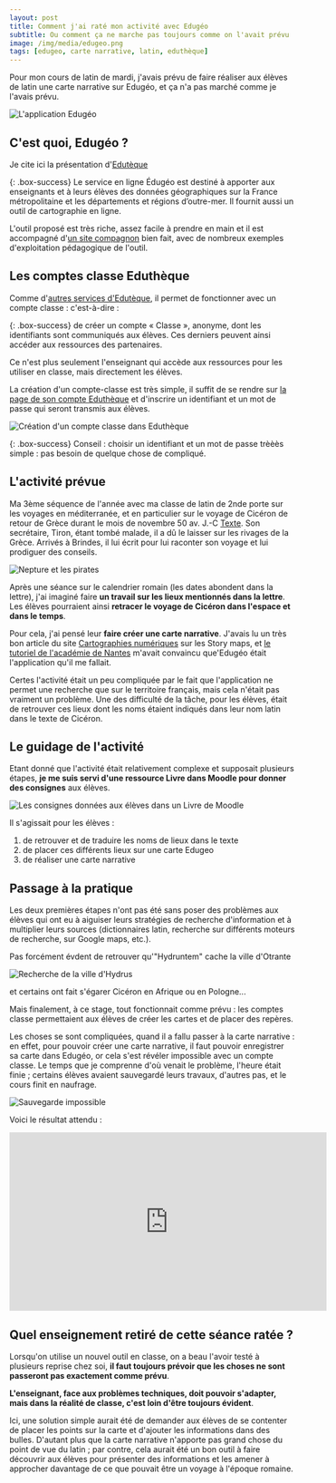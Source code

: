 ```yaml
---
layout: post
title: Comment j'ai raté mon activité avec Edugéo  
subtitle: Ou comment ça ne marche pas toujours comme on l'avait prévu
image: /img/media/edugeo.png
tags: [edugeo, carte narrative, latin, eduthèque]
---
```


Pour mon cours de latin de mardi, j'avais prévu de faire réaliser aux élèves de latin une carte narrative sur Edugéo, et ça n'a pas marché comme je l'avais prévu.

![L'application Edugéo](/img/media/edugeo.png)

## C'est quoi, Edugéo ?

Je cite ici la présentation d'[Edutèque](https://www.edutheque.fr/utiliser/sciences-humaines-et-sociales/partenaire/ign-edugeo.html "Lien vers la présentation d'Edugéo sur Eduthèque")

{: .box-success}
Le service en ligne Édugéo est destiné à apporter aux enseignants et à leurs élèves des données géographiques sur la France métropolitaine et les départements et régions d’outre-mer. Il fournit aussi un outil de cartographie en ligne.

L'outil proposé est très riche, assez facile à prendre en main et il est accompagné d'[un site compagnon](https://edugeo-site.ign.fr/ "Lien vers le site d'Edugéo") bien fait, avec de nombreux exemples d'exploitation pédagogique de l'outil.

## Les comptes classe Eduthèque

Comme d'[autres services d'Edutèque](https://www.edutheque.fr/actualite/article/des-comptes-classe-pour-vos-eleves-chez-11-partenaires.html "Lien vers la présentation des comptes classe dans Eduthèque"), il permet de fonctionner avec un compte classe : c'est-à-dire :

{: .box-success}
de créer un compte « Classe », anonyme, dont les identifiants sont communiqués aux élèves. Ces derniers peuvent ainsi accéder aux ressources des partenaires.

Ce n'est plus seulement l'enseignant qui accède aux ressources pour les utiliser en classe, mais directement les élèves.

La création d'un compte-classe est très simple, il suffit de se rendre sur [la page de son compte Eduthèque](https://www.edutheque.fr/mon-compte.html "lien vers la page du compte Eduthèque") et d'inscrire un identifiant et un mot de passe qui seront transmis aux élèves.

![Création d'un compte classe dans Eduthèque](/img/media/compteClasse.png "Création d'un compte classe dans Eduthèque")

{: .box-success}
Conseil : choisir un identifiant et un mot de passe trèèès simple : pas besoin de quelque chose de compliqué.

## L'activité prévue

Ma 3ème séquence de l'année avec ma classe de latin de 2nde porte sur les voyages en méditerranée, et en particulier sur le voyage de Cicéron de retour de Grèce durant le mois de novembre 50 av. J.-C [Texte](https://www.loebclassics.com/view/marcus_tullius_cicero-letters_friends/2001/pb_LCL216.35.xml). Son secrétaire, Tiron, étant tombé malade, il a dû le laisser sur les rivages de la Grèce. Arrivés à Brindes, il lui écrit pour lui raconter son voyage et lui prodiguer des conseils.

![Nepture et les pirates](/img/media/Neptune_et_les_pirates.jpg "Neptune et les pirates, mosaïque romaine")

Après une séance sur le calendrier romain (les dates abondent dans la lettre), j'ai imaginé faire **un travail sur les lieux mentionnés dans la lettre**. Les élèves pourraient ainsi **retracer le voyage de Cicéron dans l'espace et dans le temps**.

Pour cela, j'ai pensé leur **faire créer une carte narrative**. J'avais lu un très bon article du site [Cartographies numériques](http://cartonumerique.blogspot.com/2018/11/les-story-maps-un-outil-de-narration.html "Lien vers l'article du site Cartographies numériques") sur les Story maps, et [le tutoriel de l'académie de Nantes](https://www.pedagogie.ac-nantes.fr/histoire-geographie-citoyennete/comment-faire-une-carte-narrative--1228429.kjsp "Lien vers le tutoriel sur les cartes narratives dans Edugéo") m'avait convaincu que'Edugéo était l'application qu'il me fallait.

Certes l'activité était un peu compliquée par le fait que l'application ne permet une recherche que sur le territoire français, mais cela n'était pas vraiment un problème. Une des difficulté de la tâche, pour les élèves, était de retrouver ces lieux dont les noms étaient indiqués dans leur nom latin dans le texte de Cicéron.

## Le guidage de l'activité

Etant donné que l'activité était relativement complexe et supposait plusieurs étapes, **je me suis servi d'une ressource Livre dans Moodle pour donner des consignes** aux élèves.

![Les consignes données aux élèves dans un Livre de Moodle](/img/media/consignesLivre.png "Le Livre Moodle servant à donner des consignes aux élèves")

Il s'agissait pour les élèves :
  1. de retrouver et de traduire les noms de lieux dans le texte
  2. de placer ces différents lieux sur une carte Edugeo
  3. de réaliser une carte narrative

## Passage à la pratique

Les deux premières étapes n'ont pas été sans poser des problèmes aux élèves qui ont eu à aiguiser leurs stratégies de recherche d'information et à multiplier leurs sources (dictionnaires latin, recherche sur différents moteurs de recherche, sur Google maps, etc.).

Pas forcément évdent de retrouver qu'"Hydruntem" cache la ville d'Otrante

![Recherche de la ville d'Hydrus](/img/media/hydruntem.png)

et certains ont fait s'égarer Cicéron en Afrique ou en Pologne...

Mais finalement, à ce stage, tout fonctionnait comme prévu : les comptes classe permettaient aux élèves de créer les cartes et de placer des repères.

Les choses se sont compliquées, quand il a fallu passer à la carte narrative : en effet, pour pouvoir créer une carte narrative, il faut pouvoir enregistrer sa carte dans Edugéo, or cela s'est révéler impossible avec un compte classe. Le temps que je comprenne d'où venait le problème, l'heure était finie ; certains élèves avaient sauvegardé leurs travaux, d'autres pas, et le cours finit en naufrage.

![Sauvegarde impossible](/img/media/edugeoFail.png "Le message d'erreur obtenu par les élèves quand ils essayaient de sauvegarder une carte avec un compte classe")

Voici le résultat attendu :

<iframe width="560" height="315" src="https://edugeo.ign.fr/carte-narrative/voir/a9423aad21be27996b2974e2435cfbea/Voyage_de_Ciceron" frameborder="0" marginheight="0" marginwidth="0"></iframe>

## Quel enseignement retiré de cette séance ratée ?

Lorsqu'on utilise un nouvel outil en classe, on a beau l'avoir testé à plusieurs reprise chez soi, **il faut toujours prévoir que les choses ne sont passeront pas exactement comme prévu**.

**L'enseignant, face aux problèmes techniques, doit pouvoir s'adapter, mais dans la réalité de classe, c'est loin d'être toujours évident**.

Ici, une solution simple aurait été de demander aux élèves de se contenter de placer les points sur la carte et d'ajouter les informations dans des bulles. D'autant plus que la carte narrative n'apporte pas grand chose du point de vue du latin ; par contre, cela aurait été un bon outil à faire découvrir aux élèves pour présenter des informations et les amener à approcher davantage de ce que pouvait être un voyage à l'époque romaine.  
